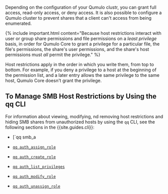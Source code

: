 Depending on the configuration of your Qumulo clustr, you can grant full access, read-only access, or deny access. It is also possible to configure a Qumulo cluster to prevent shares that a client can't access from being enumerated.

{% include important.html content="Because host restrictions interact with user or group share permissions and file permissions on a _least privilege_ basis, in order for Qumulo Core to grant a privilege for a particular file, the file's permissions, the share's user permissions, and the share's host permissions must _all_ permit the privilege." %}

Host restrictions apply in the order in which you write them, from top to bottom. For example, if you deny a privilege to a host at the beginning of the permission list, and a later entry allows the same privilege to the same host, Qumulo Core doesn't grant the privilege.

## To Manage SMB Host Restrictions by Using the qq CLI
For information about viewing, modifying, nd removing host restrictions and hiding SMB shares from unauthorized hosts by using the `qq` CLI, see the following sections in the {{site.guides.cli}}:

* [`qq smb_a

* [`qq auth_assign_role`](https://docs.qumulo.com/qq-cli-command-guide/auth/auth_assign_role.html)
* [`qq auth_create_role`](https://docs.qumulo.com/qq-cli-command-guide/auth/auth_create_role.html)
* [`qq auth_list_privileges`](https://docs.qumulo.com/qq-cli-command-guide/auth/auth_list_privileges.html)
* [`qq auth_modify_role`](https://docs.qumulo.com/qq-cli-command-guide/auth/auth_modify_role.html)
* [`qq auth_unassign_role`](https://docs.qumulo.com/qq-cli-command-guide/auth/auth_unassign_role.html)

